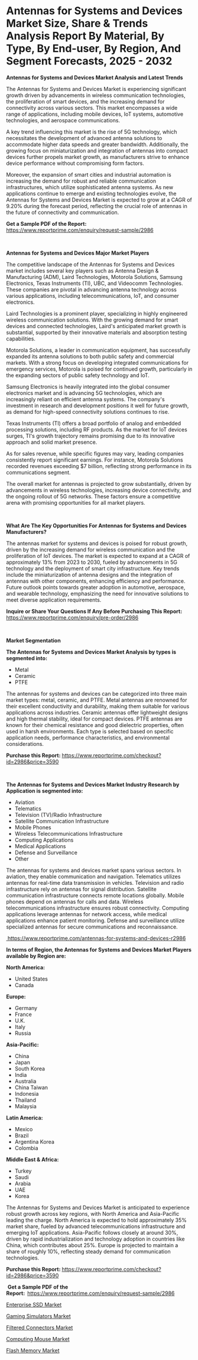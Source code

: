 <p><h1>Antennas for Systems and Devices Market Size, Share & Trends Analysis Report By Material, By Type, By End-user, By Region, And Segment Forecasts, 2025 - 2032</h1></p><p><strong>Antennas for Systems and Devices Market Analysis and Latest Trends</strong></p>
<p><p>The Antennas for Systems and Devices Market is experiencing significant growth driven by advancements in wireless communication technologies, the proliferation of smart devices, and the increasing demand for connectivity across various sectors. This market encompasses a wide range of applications, including mobile devices, IoT systems, automotive technologies, and aerospace communications.</p><p>A key trend influencing this market is the rise of 5G technology, which necessitates the development of advanced antenna solutions to accommodate higher data speeds and greater bandwidth. Additionally, the growing focus on miniaturization and integration of antennas into compact devices further propels market growth, as manufacturers strive to enhance device performance without compromising form factors.</p><p>Moreover, the expansion of smart cities and industrial automation is increasing the demand for robust and reliable communication infrastructures, which utilize sophisticated antenna systems. As new applications continue to emerge and existing technologies evolve, the Antennas for Systems and Devices Market is expected to grow at a CAGR of 9.20% during the forecast period, reflecting the crucial role of antennas in the future of connectivity and communication.</p></p>
<p><strong>Get a Sample PDF of the Report:&nbsp;</strong> <a href="https://www.reportprime.com/enquiry/request-sample/2986?utm_campaign=973&utm_medium=2&utm_source=Github&utm_content=ia&utm_term=18032025&utm_id=antennas-for-systems-and-devices">https://www.reportprime.com/enquiry/request-sample/2986</a></p>
<p>&nbsp;</p>
<p><strong>Antennas for Systems and Devices Major Market Players</strong></p>
<p><p>The competitive landscape of the Antennas for Systems and Devices market includes several key players such as Antenna Design & Manufacturing (ADM), Laird Technologies, Motorola Solutions, Samsung Electronics, Texas Instruments (TI), UBC, and Videocomm Technologies. These companies are pivotal in advancing antenna technology across various applications, including telecommunications, IoT, and consumer electronics.</p><p>Laird Technologies is a prominent player, specializing in highly engineered wireless communication solutions. With the growing demand for smart devices and connected technologies, Laird's anticipated market growth is substantial, supported by their innovative materials and absorption testing capabilities. </p><p>Motorola Solutions, a leader in communication equipment, has successfully expanded its antenna solutions to both public safety and commercial markets. With a strong focus on developing integrated communications for emergency services, Motorola is poised for continued growth, particularly in the expanding sectors of public safety technology and IoT.</p><p>Samsung Electronics is heavily integrated into the global consumer electronics market and is advancing 5G technologies, which are increasingly reliant on efficient antenna systems. The company's investment in research and development positions it well for future growth, as demand for high-speed connectivity solutions continues to rise.</p><p>Texas Instruments (TI) offers a broad portfolio of analog and embedded processing solutions, including RF products. As the market for IoT devices surges, TI's growth trajectory remains promising due to its innovative approach and solid market presence.</p><p>As for sales revenue, while specific figures may vary, leading companies consistently report significant earnings. For instance, Motorola Solutions recorded revenues exceeding $7 billion, reflecting strong performance in its communications segment.</p><p>The overall market for antennas is projected to grow substantially, driven by advancements in wireless technologies, increasing device connectivity, and the ongoing rollout of 5G networks. These factors ensure a competitive arena with promising opportunities for all market players.</p></p>
<p>&nbsp;</p>
<p><strong>What Are The Key Opportunities For Antennas for Systems and Devices Manufacturers?</strong></p>
<p><p>The antennas market for systems and devices is poised for robust growth, driven by the increasing demand for wireless communication and the proliferation of IoT devices. The market is expected to expand at a CAGR of approximately 13% from 2023 to 2030, fueled by advancements in 5G technology and the deployment of smart city infrastructure. Key trends include the miniaturization of antenna designs and the integration of antennas with other components, enhancing efficiency and performance. Future outlook points towards greater adoption in automotive, aerospace, and wearable technology, emphasizing the need for innovative solutions to meet diverse application requirements.</p></p>
<p><strong>Inquire or Share Your Questions If Any Before Purchasing This Report:</strong> <a href="https://www.reportprime.com/enquiry/pre-order/2986?utm_campaign=973&utm_medium=2&utm_source=Github&utm_content=ia&utm_term=18032025&utm_id=antennas-for-systems-and-devices">https://www.reportprime.com/enquiry/pre-order/2986</a></p>
<p>&nbsp;</p>
<p><strong>Market Segmentation</strong></p>
<p><strong>The Antennas for Systems and Devices Market Analysis by types is segmented into:</strong></p>
<p><ul><li>Metal</li><li>Ceramic</li><li>PTFE</li></ul></p>
<p><p>The antennas for systems and devices can be categorized into three main market types: metal, ceramic, and PTFE. Metal antennas are renowned for their excellent conductivity and durability, making them suitable for various applications across industries. Ceramic antennas offer lightweight designs and high thermal stability, ideal for compact devices. PTFE antennas are known for their chemical resistance and good dielectric properties, often used in harsh environments. Each type is selected based on specific application needs, performance characteristics, and environmental considerations.</p></p>
<p><strong>Purchase this Report:&nbsp;</strong><a href="https://www.reportprime.com/checkout?id=2986&price=3590&utm_campaign=973&utm_medium=2&utm_source=Github&utm_content=ia&utm_term=18032025&utm_id=antennas-for-systems-and-devices">https://www.reportprime.com/checkout?id=2986&price=3590</a></p>
<p>&nbsp;</p>
<p><strong>The Antennas for Systems and Devices Market Industry Research by Application is segmented into:</strong></p>
<p><ul><li>Aviation</li><li>Telematics</li><li>Television (TV)/Radio Infrastructure</li><li>Satellite Communication Infrastructure</li><li>Mobile Phones</li><li>Wireless Telecommunications Infrastructure</li><li>Computing Applications</li><li>Medical Applications</li><li>Defense and Surveillance</li><li>Other</li></ul></p>
<p><p>The antennas for systems and devices market spans various sectors. In aviation, they enable communication and navigation. Telematics utilizes antennas for real-time data transmission in vehicles. Television and radio infrastructure rely on antennas for signal distribution. Satellite communication infrastructure connects remote locations globally. Mobile phones depend on antennas for calls and data. Wireless telecommunications infrastructure ensures robust connectivity. Computing applications leverage antennas for network access, while medical applications enhance patient monitoring. Defense and surveillance utilize specialized antennas for secure communications and reconnaissance.</p></p>
<p><a href="https://www.reportprime.com/antennas-for-systems-and-devices-r2986?utm_campaign=973&utm_medium=2&utm_source=Github&utm_content=ia&utm_term=18032025&utm_id=antennas-for-systems-and-devices">&nbsp;https://www.reportprime.com/antennas-for-systems-and-devices-r2986</a></p>
<p><strong>In terms of Region, the Antennas for Systems and Devices Market Players available by Region are:</strong></p>
<p>
    <p> <strong> North America: </strong>
        <ul>
            <li>United States</li>
            <li>Canada</li>
        </ul>
        </p> 
    <p> <strong> Europe: </strong>
        <ul>
            <li>Germany</li>
            <li>France</li>
            <li>U.K.</li>
            <li>Italy</li>
            <li>Russia</li>
        </ul>
        </p> 
    <p> <strong> Asia-Pacific: </strong>
        <ul>
            <li>China</li>
            <li>Japan</li>
            <li>South Korea</li>
            <li>India</li>
            <li>Australia</li>
            <li>China Taiwan</li>
            <li>Indonesia</li>
            <li>Thailand</li>
            <li>Malaysia</li>
        </ul>
        </p> 
    <p> <strong> Latin America: </strong>
        <ul>
            <li>Mexico</li>
            <li>Brazil</li>
            <li>Argentina Korea</li>
            <li>Colombia</li>
        </ul>
        </p> 
    <p> <strong> Middle East & Africa: </strong>
        <ul>
            <li>Turkey</li>
            <li>Saudi</li>
            <li>Arabia</li>
            <li>UAE</li>
            <li>Korea</li>
        </ul>
    </p>
    </p>
<p><p>The Antennas for Systems and Devices Market is anticipated to experience robust growth across key regions, with North America and Asia-Pacific leading the charge. North America is expected to hold approximately 35% market share, fueled by advanced telecommunications infrastructure and emerging IoT applications. Asia-Pacific follows closely at around 30%, driven by rapid industrialization and technology adoption in countries like China, which contributes about 25%. Europe is projected to maintain a share of roughly 10%, reflecting steady demand for communication technologies.</p></p>
<p><strong>Purchase this Report: </strong><a href="https://www.reportprime.com/checkout?id=2986&price=3590&utm_campaign=973&utm_medium=2&utm_source=Github&utm_content=ia&utm_term=18032025&utm_id=antennas-for-systems-and-devices">https://www.reportprime.com/checkout?id=2986&price=3590</a></p>
<p>&nbsp;<strong>Get a Sample PDF of the Report:&nbsp;&nbsp;</strong><a href="https://www.reportprime.com/enquiry/request-sample/2986?utm_campaign=973&utm_medium=2&utm_source=Github&utm_content=ia&utm_term=18032025&utm_id=antennas-for-systems-and-devices">https://www.reportprime.com/enquiry/request-sample/2986</a></p>
<p><strong></strong></p>
<p><p><a href="https://github.com/hammelximalschid/Market-Research-Report-List-1/blob/main/enterprise-ssd-market.md?utm_campaign=973&utm_medium=2&utm_source=Github&utm_content=ia&utm_term=18032025&utm_id=antennas-for-systems-and-devices">Enterprise SSD Market</a></p><p><a href="https://github.com/lashaunm5st/Market-Research-Report-List-1/blob/main/gaming-simulators-market.md?utm_campaign=973&utm_medium=2&utm_source=Github&utm_content=ia&utm_term=18032025&utm_id=antennas-for-systems-and-devices">Gaming Simulators Market</a></p><p><a href="https://github.com/antonioc6hal/Market-Research-Report-List-1/blob/main/filtered-connectors-market.md?utm_campaign=973&utm_medium=2&utm_source=Github&utm_content=ia&utm_term=18032025&utm_id=antennas-for-systems-and-devices">Filtered Connectors Market</a></p><p><a href="https://github.com/rodinayygacklezi/Market-Research-Report-List-1/blob/main/computing-mouse-market.md?utm_campaign=973&utm_medium=2&utm_source=Github&utm_content=ia&utm_term=18032025&utm_id=antennas-for-systems-and-devices">Computing Mouse Market</a></p><p><a href="https://github.com/osbornrdaflalo/Market-Research-Report-List-1/blob/main/flash-memory-market.md?utm_campaign=973&utm_medium=2&utm_source=Github&utm_content=ia&utm_term=18032025&utm_id=antennas-for-systems-and-devices">Flash Memory Market</a></p></p>